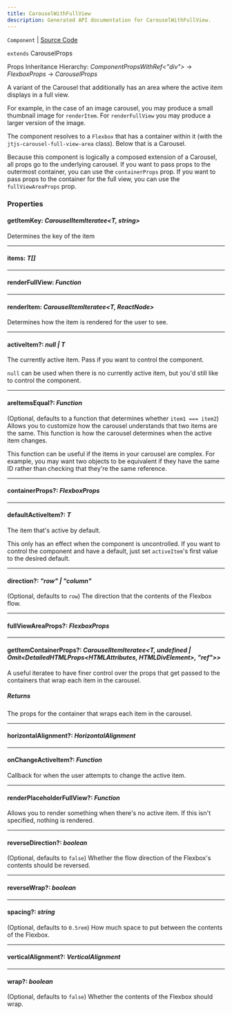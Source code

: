 ```yaml
---
title: CarouselWithFullView
description: Generated API documentation for CarouselWithFullView.
---
```


`Component` | [Source Code](https://github.com/mrCamelCode/jtjs-react/blob/0e141e63e22c212c71ce52ba40f0472cc9028516/lib/components/structured-information/CarouselWithFullView.tsx#L36)

`extends` CarouselProps<T>

Props Inheritance Hierarchy: _ComponentPropsWithRef<"div">_ -> _FlexboxProps_ -> _CarouselProps<T>_

A variant of the Carousel that additionally has an area
where the active item displays in a full view.

For example, in the case of an image carousel, you may produce a
small thumbnail image for `renderItem`. For `renderFullView` you
may produce a larger version of the image.

The component resolves to a `Flexbox` that has a container
within it (with the `jtjs-carousel-full-view-area` class). Below that
is a Carousel.

Because this component is logically a composed extension of a Carousel,
all props go to the underlying carousel. If you want to pass props to the
outermost container, you can use the `containerProps` prop. If you want to pass
props to the container for the full view, you can use the `fullViewAreaProps` prop.

### Properties

#### getItemKey: _CarouselItemIteratee<T, string>_

Determines the key of the item

---

#### items: _T[]_

---

#### renderFullView: _Function_

---

#### renderItem: _CarouselItemIteratee<T, ReactNode>_

Determines how the item is rendered for the user to see.

---

#### activeItem?: _null | T_

The currently active item. Pass if you want to control the component.

`null` can be used when there is no currently active item, but you'd still
like to control the component.

---

#### areItemsEqual?: _Function_

(Optional, defaults to a function that determines whether `item1 === item2`)
Allows you to customize how the carousel understands that two items are the same.
This function is how the carousel determines when the active item changes.

This function can be useful if the items in your carousel are complex. For example,
you may want two objects to be equivalent if they have the same ID rather than
checking that they're the same reference.

---

#### containerProps?: _FlexboxProps_

---

#### defaultActiveItem?: _T_

The item that's active by default.

This only has an effect when the component
is uncontrolled. If you want to control the component and have a default,
just set `activeItem`'s first value to the desired default.

---

#### direction?: _"row" | "column"_

(Optional, defaults to `row`) The direction that the contents of the Flexbox
flow.

---

#### fullViewAreaProps?: _FlexboxProps_

---

#### getItemContainerProps?: _CarouselItemIteratee<T, undefined | Omit<DetailedHTMLProps<HTMLAttributes<HTMLDivElement>, HTMLDivElement>, "ref">>_

A useful iteratee to have finer control over the props that get passed to
the containers that wrap each item in the carousel.

##### Returns
The props for the container that wraps each item in the carousel.

---

#### horizontalAlignment?: _HorizontalAlignment_

---

#### onChangeActiveItem?: _Function_

Callback for when the user attempts to change the active item.

---

#### renderPlaceholderFullView?: _Function_

Allows you to render something when there's no active item. If this
isn't specified, nothing is rendered.

---

#### reverseDirection?: _boolean_

(Optional, defaults to `false`) Whether the flow direction of the Flexbox's
contents should be reversed.

---

#### reverseWrap?: _boolean_

---

#### spacing?: _string_

(Optional, defaults to `0.5rem`) How much space to put between the contents of
the Flexbox.

---

#### verticalAlignment?: _VerticalAlignment_

---

#### wrap?: _boolean_

(Optional, defaults to `false`) Whether the contents of the Flexbox should
wrap.